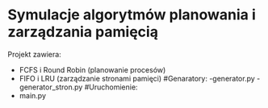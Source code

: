 # Symulacje algorytmów planowania i zarządzania pamięcią
Projekt zawiera:
- FCFS i Round Robin (planowanie procesów)
- FIFO i LRU (zarządzanie stronami pamięci)
#Genaratory:
-generator.py
-generator_stron.py
#Uruchomienie:
- main.py